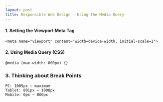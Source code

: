 ```yaml
---
layout: post
title: Responsible Web Design - Using the Media Query
---
```


#### 1. Setting the Viewport Meta Tag

```
<meta name="viewport" content="width=device-width, initial-scale=1">
```

#### 2. Using Media Query (CSS)

```
@media (max-width: 800px) {}
```

### 3. Thinking about Break Points

```
PC: 1009px ~ maximum
Tablet: 801px ~ 1008px
Mobile: 0px ~ 800px
```
